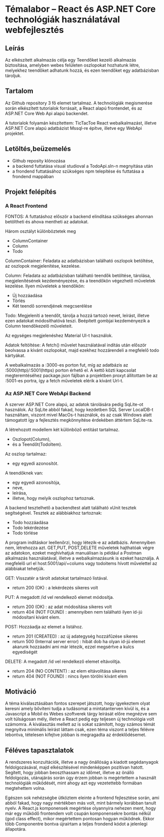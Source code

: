 #	Témalabor – React és ASP.NET Core technológiák használatával webfejlesztés

## Leírás

Az elkészített alkalmazás célja egy Teendőket kezelő alkalmazás biztosítása, amelyben webes felületen oszlopokat hozhatunk létre, melyekhez teendőket adhatunk hozzá, és ezen teendőket egy adatbázisban tároljuk.

## Tartalom
Az Github repository 3 fő elemet tartalmaz. A technológiák megismerése során elkészített tutorialok forrásait, a React alapú frontendet, és az ASP.NET Core Web Api alapú backendet.

A tutorialok folyamán készítettem: TicTacToe React webalkalmazást, illetve ASP.NET Core alapú adatbázist Mssql-re építve, illetve egy WebApi projektet.

## Letöltés,beüzemelés

 - Github reposity klónozása
 - a backend futtatása visual studioval a TodoApi.sln-n megnyitása után
 - a frondend futtatásához szükséges npm telepítése és futtatása a frondend mappában

## Projekt felépítés

### A React Frontend

FONTOS: A futtatáshoz először a backend elindítása szükséges ahonnan betöltheti és ahova mentheti az adatokat.

Három osztályt különböztetek meg
  -	ColumnContainer
  -	Column
  -	Todo

ColumnContainer: Feladata az adatbázisban található oszlopok betöltése, az oszlopok megjelenítése, kezelése.

Column: Feladata az adatbázisban található teendők betöltése, tárolása, megjelenítésének kezdeményezése, és a teendőkön végezhető műveletek kezelése.
Ilyen műveletek a teendőkön:
  - Új hozzáadása
  - Törlés
  - Két teendő sorrendjének megcserélése

Todo: Megjeleníti a teendőt, tárolja a hozzá tartozó nevet, leírást, illetve ezen adatokat módosíthatóvá teszi. Beépített gombjai kezdeményezik a Column teendőkezelő műveleteit.

Az egységes megjelenéshez Material UI-t használok.

Adatok feltöltése: A fetch() művelet használatával indítás után először beolvassa a kívánt oszlopokat, majd ezekhez hozzárendeli a megfelelő todo kártyákat.

A webalkalmazás a :3000-es porton fut, míg az adatbázis az :5000(http)/:5001(https) porton érhető el. A kettő közti kapcsolat megteremtéséhez package.json fájlban a projektben proxyt állítottam be az :5001-es portra, így a fetch műveletek elérik a kívánt Url-t.

### Az ASP.NET Core WebApi Backend

A szerver  ASP.NET Core alapú, az adatok tárolására pedig SqLite-ot használok. Az SqLite abból fakad, hogy kezdetben  SQL Server LocalDB-t használtam, viszont mivel MacOs-t használok, és az csak Windows alatt támogatott így a fejlesztés megkönnyítése érdekében áttértem SqLite-ra.

A létrehozott modellem két különböző entitást tartalmaz. 
  - Oszlopot(Column),
  - és a Teendőt(TodoItem). 

Az oszlop tartalmaz:
  - egy egyedi azonosítót.

A teendőknek van:
 - egy egyedi azonosítója,
 - neve,
 - leírása,
 - illetve, hogy melyik oszlophoz tartoznak.

A backend tesztelhető a backendtest alatt található xUnit tesztek segítségével.
Tesztek az alábbiakhoz tartoznak:
 - Todo hozzáadása
 - Todo lekérdezése
 - Todo törlése

A program indításkor leellenőrzi, hogy létezik-e az adatbázis. Amennyiben nem, létrehozza azt.
GET,PUT, POST,DELETE műveletek hajthatóak végre az adatokon, ezeket meghívhatjuk manuálisan is például a Postman alkalmazás használatával, illetve a webalkalmazásunk is ezeket használja.
A megfelelő url el host:5001/api/+colums vagy todoitems hívott művelettel az alábbiakat tehetjük.

GET: Visszatér a tárolt adatokat tartalmazó listával.
 - return 200 (OK) : a lekérdezés sikeres volt

PUT: A megadott /id vel rendelkező elemet módosítja.
 - return 200 (OK) : az adat módosítása sikeres volt
 - return 404 (NOT FOUND) : amennyiben nem található ilyen id-jú módosítani kívánt elem.

POST: Hozzáadja az elemet a listához.
 - return 201 (CREATED) : az új adategység hozzáfűzése sikeres
 - return 500 (Internal server error) : hibát dob ha olyan id-jú elemet akarunk hozzáadni ami már létezik, ezzel megsértve a kulcs egyediségét

DELETE: A megadott /id vel rendelkező elemet eltávolítja.
 - return 204 (NO CONTENT) : az elem eltávolítása sikeres
 - return 404 (NOT FOUND) : nincs ilyen törölni kívánt elem

## Motiváció

A téma kiválasztásában fontos szerepet játszott, hogy igyekeztem olyat keresni amely bővíteni tudja a tudásomat a mintatanterven kívül is, és a Javascript a Mobil és Webes szoftverek tárgy leírását előre megnézve sem volt túlságosan mély, illetve a React pedig egy teljesen új technológia volt számomra. A kiválasztás mellett az is sokat számított, hogy számos témát megnyitva minimális leírást láttam csak, ezen téma viszont a teljes félévre lebontva, tételesen kifejtve jobban is megragadta az érdeklődésemet.

## Féléves tapasztalatok

A rendszeres konzultációk, illetve a nagy önállóság a kiadott segédanyagok feldolgozásával, majd elkészítésével mindenképpen pozitívan hatott. Segített, hogy jobban beoszthassam az időmet, illetve az önálló feldolgozás, utánajárás során úgy érzem jobban is megértettem a használt technológiák működését, mint ahogy azt egy vezetettebb formában megtehettem volna.


Egészen sok nehézségbe ütköztem eleinte a frontend fejlesztése során, ami abból fakad, hogy nagy mértékben más volt, mint bármely korábban tanult nyelv. A React.js komponensek megértése olyannyira nehezen ment, hogy már egy működő frontendem volt csupán komponensekre bontás nélkül (god class effect), mikor megértettem pontosan hogyan működnek. Ekkor több Componentre bontva újraírtam a teljes frondend kódot a jelenlegi állapotára.
